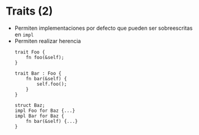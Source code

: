 # Traits (2)

* Permiten implementaciones por defecto que pueden ser sobreescritas en `impl`
* Permiten realizar herencia
    ```
    trait Foo {
        fn foo(&self);
    }

    trait Bar : Foo {
        fn bar(&self) {
            self.foo();
        }
    }

    struct Baz;
    impl Foo for Baz {...}
    impl Bar for Baz {
        fn bar(&self) {...}
    }
    ```